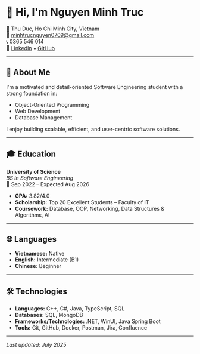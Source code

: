 # 👋 Hi, I'm Nguyen Minh Truc

📍 Thu Duc, Ho Chi Minh City, Vietnam  
📧 minhtrucnguyen0709@gmail.com  
📞 0365 546 014  
🔗 [LinkedIn](https://www.linkedin.com/in/trucnguyenminh/) • [GitHub](https://github.com/mituc24)

---

## 🚀 About Me

I'm a motivated and detail-oriented Software Engineering student with a strong foundation in:

- Object-Oriented Programming  
- Web Development  
- Database Management  

I enjoy building scalable, efficient, and user-centric software solutions.

---

## 🎓 Education

**University of Science**  
_BS in Software Engineering_  
📅 Sep 2022 – Expected Aug 2026  
- **GPA:** 3.82/4.0  
- **Scholarship:** Top 20 Excellent Students – Faculty of IT  
- **Coursework:** Database, OOP, Networking, Data Structures & Algorithms, AI

---

## 🌐 Languages

- **Vietnamese:** Native  
- **English:** Intermediate (B1)  
- **Chinese:** Beginner

---

## 🛠️ Technologies

- **Languages:** C++, C#, Java, TypeScript, SQL  
- **Databases:** SQL, MongoDB  
- **Frameworks/Technologies:** .NET, WinUI, Java Spring Boot  
- **Tools:** Git, GitHub, Docker, Postman, Jira, Confluence

---

_Last updated: July 2025_
